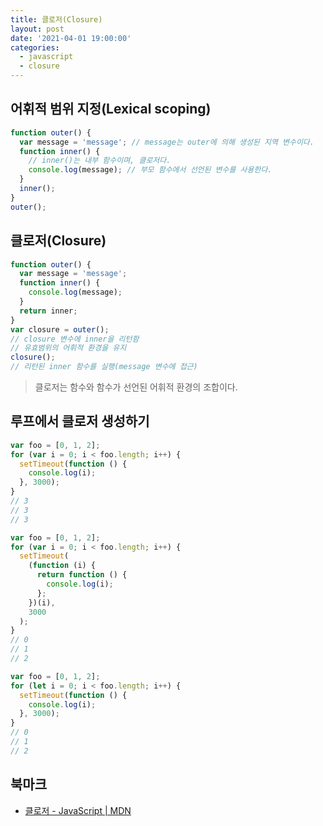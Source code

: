 ```yaml
---
title: 클로저(Closure)
layout: post
date: '2021-04-01 19:00:00'
categories:
  - javascript
  - closure
---
```


## 어휘적 범위 지정(Lexical scoping)

```jsx
function outer() {
  var message = 'message'; // message는 outer에 의해 생성된 지역 변수이다.
  function inner() {
    // inner()는 내부 함수이며, 클로저다.
    console.log(message); // 부모 함수에서 선언된 변수를 사용한다.
  }
  inner();
}
outer();
```

## 클로저(Closure)

```jsx
function outer() {
  var message = 'message';
  function inner() {
    console.log(message);
  }
  return inner;
}
var closure = outer();
// closure 변수에 inner을 리턴함
// 유효범위의 어휘적 환경을 유지
closure();
// 리턴된 inner 함수를 실행(message 변수에 접근)
```

> 클로저는 함수와 함수가 선언된 어휘적 환경의 조합이다.

## 루프에서 클로저 생성하기

```jsx
var foo = [0, 1, 2];
for (var i = 0; i < foo.length; i++) {
  setTimeout(function () {
    console.log(i);
  }, 3000);
}
// 3
// 3
// 3
```

```jsx
var foo = [0, 1, 2];
for (var i = 0; i < foo.length; i++) {
  setTimeout(
    (function (i) {
      return function () {
        console.log(i);
      };
    })(i),
    3000
  );
}
// 0
// 1
// 2
```

```jsx
var foo = [0, 1, 2];
for (let i = 0; i < foo.length; i++) {
  setTimeout(function () {
    console.log(i);
  }, 3000);
}
// 0
// 1
// 2
```

## 북마크

- [클로저 - JavaScript \| MDN](https://developer.mozilla.org/ko/docs/Web/JavaScript/Closures)
